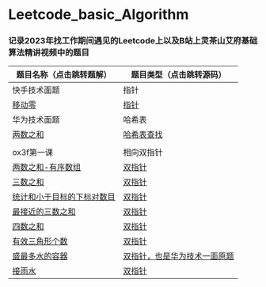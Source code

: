 # Leetcode_basic_Algorithm

### 记录2023年找工作期间遇见的Leetcode上以及B站上灵茶山艾府基础算法精讲视频中的题目


| 题目名称（点击跳转题解）       | 题目类型（点击跳转源码） |
| ------------------------------ | ------------------------ |
| 快手技术面题 |指针|
| [移动零](题解/移动零.md)        | [指针](源码/移动零.py)                     |
| 华为技术面题 |哈希表|
| [两数之和](题解/两数之和.md) | [哈希表查找](源码/两数之和.py)               |
|||
| ox3f第一课 |相向双指针|
| [两数之和-有序数组](题解/两数之和-输入有序数组.md) | [双指针](源码/两数之和-输入有序数组.py)               |
| [三数之和](题解/三数之和.md) | [双指针](源码/三数之和.py)               |
|[统计和小于目标的下标对数目](题解/统计和小于目标的下标数目.md)|[双指针](源码/统计和小于目标的下标数目.py)|
|[最接近的三数之和](题解/最接近的三数之和.md)|[双指针](源码/最接近的三数之和.py)|
|[四数之和](题解/四数之和.md)|[双指针](源码/四数之和.py)|
|[有效三角形个数](题解/有效三角形个数.md)|[双指针](源码/有效三角形个数.py)|
|[盛最多水的容器](题解/盛最多水的容器.md)|[双指针，也是华为技术一面原题](源码/盛最多水的容器.py)|
|[接雨水](题解/接雨水.md)|[双指针](源码/接雨水.py)|
